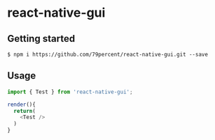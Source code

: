 
# react-native-gui

## Getting started

`$ npm i https://github.com/79percent/react-native-gui.git --save`

## Usage
```javascript
import { Test } from 'react-native-gui';

render(){
  return(
    <Test />
  )
}
```
  
